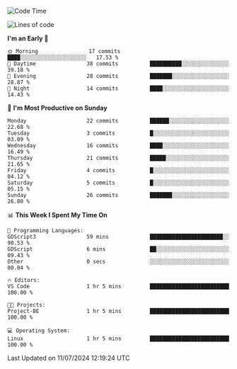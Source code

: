 <!--START_SECTION:waka-->
![Code Time](http://img.shields.io/badge/Code%20Time-192%20hrs%2028%20mins-blue)

![Lines of code](https://img.shields.io/badge/From%20Hello%20World%20I%27ve%20Written-13.8%20thousand%20lines%20of%20code-blue)

**I'm an Early 🐤** 

```text
🌞 Morning                17 commits          ████░░░░░░░░░░░░░░░░░░░░░   17.53 % 
🌆 Daytime                38 commits          ██████████░░░░░░░░░░░░░░░   39.18 % 
🌃 Evening                28 commits          ███████░░░░░░░░░░░░░░░░░░   28.87 % 
🌙 Night                  14 commits          ████░░░░░░░░░░░░░░░░░░░░░   14.43 % 
```
📅 **I'm Most Productive on Sunday** 

```text
Monday                   22 commits          ██████░░░░░░░░░░░░░░░░░░░   22.68 % 
Tuesday                  3 commits           █░░░░░░░░░░░░░░░░░░░░░░░░   03.09 % 
Wednesday                16 commits          ████░░░░░░░░░░░░░░░░░░░░░   16.49 % 
Thursday                 21 commits          █████░░░░░░░░░░░░░░░░░░░░   21.65 % 
Friday                   4 commits           █░░░░░░░░░░░░░░░░░░░░░░░░   04.12 % 
Saturday                 5 commits           █░░░░░░░░░░░░░░░░░░░░░░░░   05.15 % 
Sunday                   26 commits          ███████░░░░░░░░░░░░░░░░░░   26.80 % 
```


📊 **This Week I Spent My Time On** 

```text
💬 Programming Languages: 
GDScript3                59 mins             ███████████████████████░░   90.53 % 
GDScript                 6 mins              ██░░░░░░░░░░░░░░░░░░░░░░░   09.43 % 
Other                    0 secs              ░░░░░░░░░░░░░░░░░░░░░░░░░   00.04 % 

🔥 Editors: 
VS Code                  1 hr 5 mins         █████████████████████████   100.00 % 

🐱‍💻 Projects: 
Project-BE               1 hr 5 mins         █████████████████████████   100.00 % 

💻 Operating System: 
Linux                    1 hr 5 mins         █████████████████████████   100.00 % 
```


 Last Updated on 11/07/2024 12:19:24 UTC
<!--END_SECTION:waka-->
